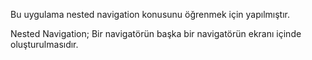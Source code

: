 Bu uygulama nested navigation konusunu öğrenmek için yapılmıştır. 

Nested Navigation;
Bir navigatörün başka bir navigatörün ekranı içinde oluşturulmasıdır.
